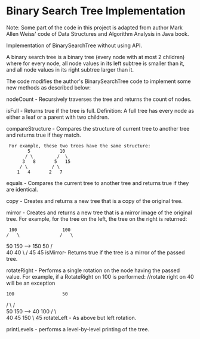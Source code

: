 # Binary Search Tree Implementation

Note: Some part of the code in this project is adapted from author Mark Allen Weiss' code of Data Structures and Algorithm Analysis in Java book.

Implementation of BinarySearchTree without using API.

A binary search tree is a binary tree (every node with at most 2 children) where for every node, all node values in its left subtree is smaller than it, and all node values in its right subtree larger than it.

The code modifies the author's BinarySearchTree code to implement some new methods as described below:

nodeCount - Recursively traverses the tree and returns the count of nodes.

isFull - Returns true if the tree is full. Definition: A full tree has every node as either a leaf or a parent with two children.

compareStructure - Compares the structure of current tree to another tree and returns true if they match.

     For example, these two trees have the same structure:
            5           10
           / \         /  \
          3   8       5   15
         / \         / \
        1   4       2   7
equals - Compares the current tree to another tree and returns true if they are identical.

copy - Creates and returns a new tree that is a copy of the original tree.

mirror - Creates and returns a new tree that is a mirror image of the original tree. For example, for the tree on the left, the tree on the right is returned:

     100                 100
    /   \               /   \
   50   150    -->     150  50
  /                           \
 40                           40
  \                           /
  45                         45
isMirror- Returns true if the tree is a mirror of the passed tree.

rotateRight - Performs a single rotation on the node having the passed value. For example, if a RotateRight on 100 is performed: //rotate right on 40 will be an exception

    100                  50
   /   \                /   \
  50   150    -->      40   100
 /                      \     \
40                      45    150
 \ 
 45
rotateLeft - As above but left rotation.

printLevels - performs a level-by-level printing of the tree.
